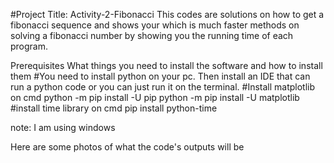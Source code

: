 #Project Title: Activity-2-Fibonacci
This codes are solutions on how to get a fibonacci sequence and shows your which is much faster methods on solving a fibonacci number by showing you the running time of each program.

Prerequisites
What things you need to install the software and how to install them
#You need to install python on your pc. Then install an IDE that can run a python code or you can just run it on the terminal. 
#Install matplotlib on cmd
  python -m pip install -U pip
  python -m pip install -U matplotlib
#install time library on cmd
  pip install python-time

note: I am using windows

Here are some photos of what the code's outputs will be





